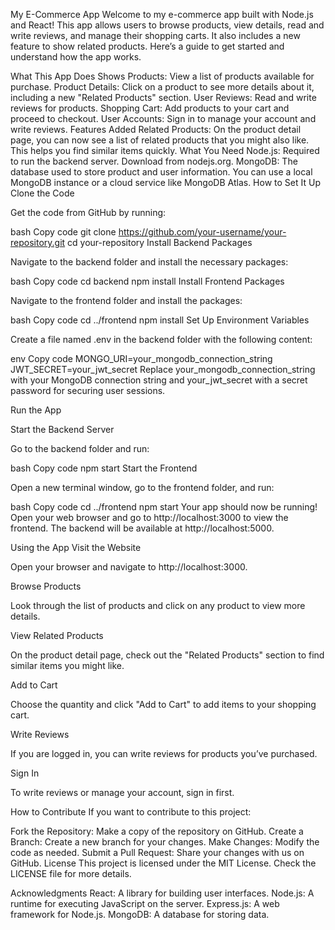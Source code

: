 My E-Commerce App
Welcome to my e-commerce app built with Node.js and React! This app allows users to browse products, view details, read and write reviews, and manage their shopping carts. It also includes a new feature to show related products. Here’s a guide to get started and understand how the app works.

What This App Does
Shows Products: View a list of products available for purchase.
Product Details: Click on a product to see more details about it, including a new "Related Products" section.
User Reviews: Read and write reviews for products.
Shopping Cart: Add products to your cart and proceed to checkout.
User Accounts: Sign in to manage your account and write reviews.
Features Added
Related Products: On the product detail page, you can now see a list of related products that you might also like. This helps you find similar items quickly.
What You Need
Node.js: Required to run the backend server. Download from nodejs.org.
MongoDB: The database used to store product and user information. You can use a local MongoDB instance or a cloud service like MongoDB Atlas.
How to Set It Up
Clone the Code

Get the code from GitHub by running:

bash
Copy code
git clone https://github.com/your-username/your-repository.git
cd your-repository
Install Backend Packages

Navigate to the backend folder and install the necessary packages:

bash
Copy code
cd backend
npm install
Install Frontend Packages

Navigate to the frontend folder and install the packages:

bash
Copy code
cd ../frontend
npm install
Set Up Environment Variables

Create a file named .env in the backend folder with the following content:

env
Copy code
MONGO_URI=your_mongodb_connection_string
JWT_SECRET=your_jwt_secret
Replace your_mongodb_connection_string with your MongoDB connection string and your_jwt_secret with a secret password for securing user sessions.

Run the App

Start the Backend Server

Go to the backend folder and run:

bash
Copy code
npm start
Start the Frontend

Open a new terminal window, go to the frontend folder, and run:

bash
Copy code
cd ../frontend
npm start
Your app should now be running! Open your web browser and go to http://localhost:3000 to view the frontend. The backend will be available at http://localhost:5000.

Using the App
Visit the Website

Open your browser and navigate to http://localhost:3000.

Browse Products

Look through the list of products and click on any product to view more details.

View Related Products

On the product detail page, check out the "Related Products" section to find similar items you might like.

Add to Cart

Choose the quantity and click "Add to Cart" to add items to your shopping cart.

Write Reviews

If you are logged in, you can write reviews for products you’ve purchased.

Sign In

To write reviews or manage your account, sign in first.

How to Contribute
If you want to contribute to this project:

Fork the Repository: Make a copy of the repository on GitHub.
Create a Branch: Create a new branch for your changes.
Make Changes: Modify the code as needed.
Submit a Pull Request: Share your changes with us on GitHub.
License
This project is licensed under the MIT License. Check the LICENSE file for more details.

Acknowledgments
React: A library for building user interfaces.
Node.js: A runtime for executing JavaScript on the server.
Express.js: A web framework for Node.js.
MongoDB: A database for storing data.
